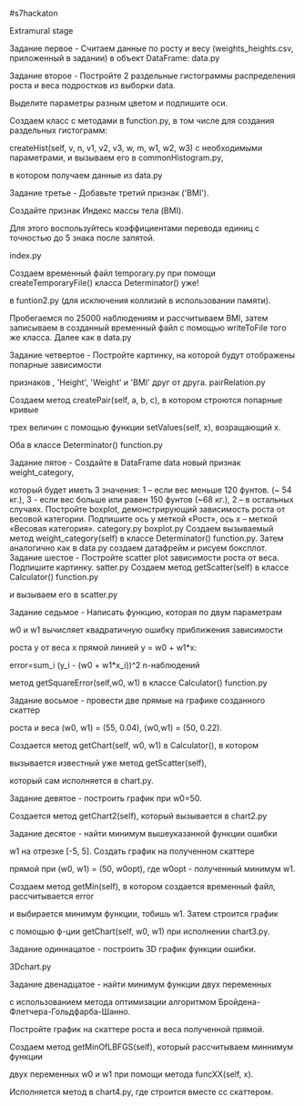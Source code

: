 #s7hackaton

Extramural stage

Задание первое - Считаем данные по росту и весу (weights_heights.csv, приложенный в задании) в объект DataFrame:
data.py

Задание второе - Постройте 2 раздельные гистограммы распределения роста и веса подростков из выборки data.

Выделите параметры разным цветом и подпишите оси.

Cоздаем класс с методами в function.py, в том числе для создания раздельных гистограмм:

createHist(self, v, n, v1, v2, v3, w, m, w1, w2, w3) с необходимыми параметрами, и вызываем его в commonHistogram.py,

в котором получаем данные из data.py

Задание третье - Добавьте третий признак ('BMI').

Создайте признак Индекс массы тела (BMI).

Для этого воспользуйтесь коэффициентами перевода единиц с точностью до 5 знака после запятой.

index.py

Создаем временный файл temporary.py при помощи createTemporaryFile() класса Determinator() уже! 

в funtion2.py (для исключения коллизий в использовании памяти).

Пробегаемся по 25000 наблюдениям и рассчитываем BMI, затем записываем в созданный временный файл с помощью
writeToFile того же класса. Далее как в data.py

Задание четвертое -  Постройте картинку, на которой будут отображены попарные зависимости

признаков , 'Height', 'Weight' и 'BMI' друг от друга.
 pairRelation.py
 
 Создаем метод createPair(self, a, b, c),  в котором строются попарные кривые
 
 трех величин с помощью функции setValues(self, x), возращающий x.
 
Оба в классе Determinator() function.py 

Задание пятое - Создайте в DataFrame data новый признак weight_category,

который будет иметь 3 значения: 1 – если вес меньше 120 фунтов. (~ 54 кг.),
3 - если вес больше или равен 150 фунтов (~68 кг.), 2 – в остальных случаях.
Постройте boxplot, демонстрирующий зависимость роста от весовой категории.
Подпишите ось y меткой «Рост», ось x – меткой «Весовая категория».
category.py
boxplot.py
Создаем вызываемый метод weight_category(self) в классе Determinator() function.py.
Затем аналогично как в data.py создаем датафрейм и рисуем боксплот.
Задание шестое -
Постройте scatter plot зависимости роста от веса.
Подпишите картинку.
satter.py
Создаем метод getScatter(self) в классе Calculator() function.py

и вызываем его в scatter.py

Задание седьмое - Написать функцию, которая по двум параметрам 

w0 и w1 вычисляет квадратичную ошибку приближения зависимости

роста y от веса x прямой линией y = w0 + w1*x:

error=sum_i (y_i - (w0 + w1*x_i))^2 n-наблюдений

метод getSquareError(self,w0, w1) в классе Calculator() function.py

Задание восьмое - провести две прямые на графике созданного скаттер

роста и веса (w0, w1) = (55, 0.04), (w0,w1) = (50, 0.22).

Создается метод getChart(self, w0, w1) в Calculator(), в котором

вызывается известный уже метод getScatter(self),

который сам исполняется в chart.py.

Задание девятое - построить график при w0=50.

Создается метод getChart2(self), который вызывается в chart2.py

Задание десятое - найти минимум вышеуказанной функции ошибки

w1 на отрезке [-5, 5]. Создать график на полученном скаттере

прямой при (w0, w1) = (50, w0opt), где w0opt - полученный минимум w1.

Создаем метод getMin(self), в котором создается временный файл, рассчитывается error

 и выбирается минимум функции, тобишь w1. Затем строится график 
 
 с помощью ф-ции getChart(self, w0, w1) при исполнении chart3.py.
 
 Задание одиннацатое - построить 3D график функции ошибки.
 
 3Dchart.py
 
 Задание двенадцатое - найти минимум функции двух переменных
 
 с использованием метода оптимизации алгоритмом Бройдена-Флетчера-Гольдфарба-Шанно.
 
 Постройте график на скаттере роста и веса полученной прямой.
 
 Создаем метод getMinOfLBFGS(self), который рассчитываем миннимум функции
  
  двух переменных w0 и w1 при помощи метода funcXX(self, x).
  
  Исполняется метод в chart4.py,  где строится вместе сс скаттером.
